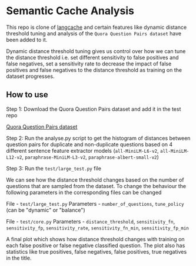 # Semantic Cache Analysis

This repo is clone of [langcache](https://github.com/jiashenC/langcache) and certain features like dynamic distance threshold tuning and analysis of the `Quora Question Pairs dataset` have been added to it.

Dynamic distance threshold tuning gives us control over how we can tune the distance threshold i.e. set different sensitivity to false positives and false negatives, set a sensitivity rate to decrease the impact of false positives and false negatives to the distance threshold as training on the dataset progresses.

## How to use

Step 1: Download the Quora Question Pairs dataset and add it in the test repo

[Quora Question Pairs dataset](https://www.kaggle.com/competitions/quora-question-pairs/data)

Step 2: Run the analyse.py script to get the histogram of distances between question pairs for duplicate and non-duplicate questions based on 4 different sentence feature extractor models (`all-MiniLM-L6-v2`, `all-MiniLM-L12-v2`, `paraphrase-MiniLM-L3-v2`, `paraphrase-albert-small-v2`)

Step 3: Run the `test/large_test.py` file

We can see how the distance threshold changes based on the number of questions that are sampled from the dataset. To change the behaviour the following parameters in the corresponding files can be changed

File - `test/large_test.py`
Parameters - `number_of_questions`, `tune_policy` (can be "dynamic" or "balance")

File - `test/core.py`
Parameters - `distance_threshold`, `sensitivity_fn`, `sensitivity_fp`, `sensitivity_rate`, `sensitivity_fn_min`, `sensitivity_fp_min`

A final plot which shows how distance threshold changes with training on each false positive or false negative classified question. The plot also has statistics like true positives, false negatives, false positives, true negatives in the title.
